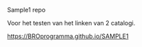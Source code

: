 Sample1 repo

Voor het testen van het linken van 2 catalogi. 

https://BROprogramma.github.io/SAMPLE1